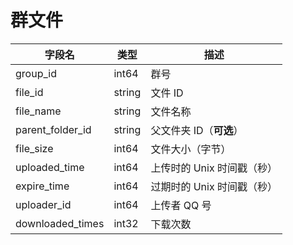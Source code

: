 # 群文件
| 字段名 | 类型 | 描述 |
| --- | --- | --- |
| group_id | int64 | 群号 |
| file_id | string | 文件 ID |
| file_name | string | 文件名称 |
| parent_folder_id | string | 父文件夹 ID（**可选**） |
| file_size | int64 | 文件大小（字节） |
| uploaded_time | int64 | 上传时的 Unix 时间戳（秒） |
| expire_time | int64 | 过期时的 Unix 时间戳（秒） |
| uploader_id | int64 | 上传者 QQ 号 |
| downloaded_times | int32 | 下载次数 |

